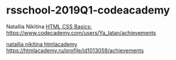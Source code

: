 # rsschool-2019Q1-codeacademy

Natallia Nikitina
[HTML CSS Basics:](https://www.codecademy.com/users/Ya_latan/achievements) https://www.codecademy.com/users/Ya_latan/achievements

[natallia nikitina htmlacademy](https://htmlacademy.ru/profile/id1013059/achievements) https://htmlacademy.ru/profile/id1013059/achievements
